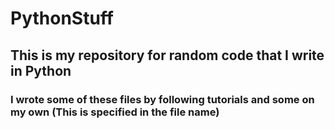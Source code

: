 # PythonStuff
## This is my repository for random code that I write in Python
### I wrote some of these files by following tutorials and some on my own (This is specified in the file name)

